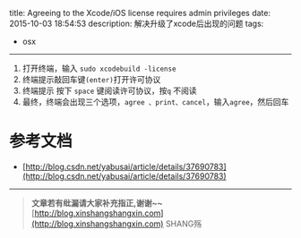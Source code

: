 title: Agreeing to the Xcode/iOS license requires admin privileges
date: 2015-10-03 18:54:53
description: 解决升级了xcode后出现的问题
tags: 
- osx
---


1. 打开终端，输入  `sudo xcodebuild -license`
2. 终端提示敲回车键`(enter)`打开许可协议
3. 终端提示 按下  `space` 键阅读许可协议，按`q` 不阅读
4. 最终，终端会出现三个选项，`agree 、print、cancel`，输入`agree`，然后回车



# 参考文档

- [http://blog.csdn.net/yabusai/article/details/37690783](http://blog.csdn.net/yabusai/article/details/37690783)

-----------------------

> **文章若有纰漏请大家补充指正,谢谢~~**
> [http://blog.xinshangshangxin.com](http://blog.xinshangshangxin.com) SHANG殇

